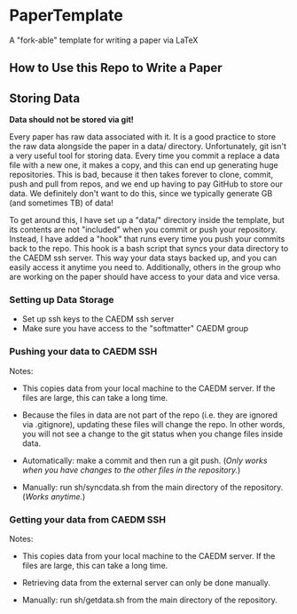 # PaperTemplate
A "fork-able" template for writing a paper via LaTeX

## How to Use this Repo to Write a Paper



## Storing Data
**Data should not be stored via git!**

Every paper has raw data associated with it.
It is a good practice to store the raw data alongside the paper in a data/ directory.
Unfortunately, git isn't a very useful tool for storing data.
Every time you commit a replace a data file with a new one, it makes a copy, and this can end up generating huge repositories.
This is bad, because it then takes forever to clone, commit, push and pull from repos, and we end up having to pay GitHub to store our data.
We definitely don't want to do this, since we typically generate GB (and sometimes TB) of data!

To get around this, I have set up a "data/" directory inside the template, but its contents are not "included" when you commit or push your repository.
Instead, I have added a "hook" that runs every time you push your commits back to the repo.
This hook is a bash script that syncs your data directory to the CAEDM ssh server.
This way your data stays backed up, and you can easily access it anytime you need to.
Additionally, others in the group who are working on the paper should have access to your data and vice versa.

### Setting up Data Storage
* Set up ssh keys to the CAEDM ssh server
* Make sure you have access to the "softmatter" CAEDM group

### Pushing your data to CAEDM SSH
Notes: 
* This copies data from your local machine to the CAEDM server.
If the files are large, this can take a long time.  
* Because the files in data are not part of the repo (i.e. they are ignored via .gitignore), 
updating these files will change the repo.
In other words, you will not see a change to the git status when you change files inside data.

* Automatically: make a commit and then run a git push. (*Only works when you have changes to the other files in the repository.*)
* Manually: run sh/syncdata.sh from the main directory of the repository. (*Works anytime.*)

### Getting your data from CAEDM SSH
Notes: 
* This copies data from your local machine to the CAEDM server.
If the files are large, this can take a long time.  
* Retrieving data from the external server can only be done manually.

* Manually: run sh/getdata.sh from the main directory of the repository.

